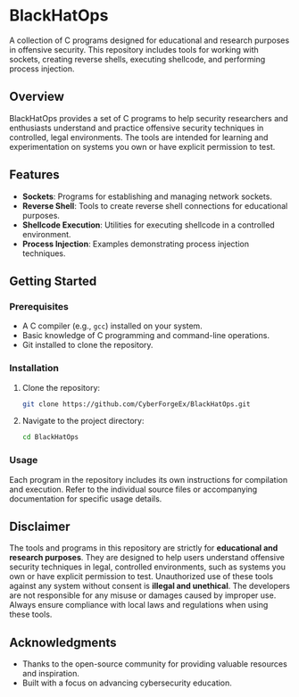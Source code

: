 # BlackHatOps

A collection of C programs designed for educational and research purposes in offensive security. This repository includes tools for working with sockets, creating reverse shells, executing shellcode, and performing process injection.

## Overview

BlackHatOps provides a set of C programs to help security researchers and enthusiasts understand and practice offensive security techniques in controlled, legal environments. The tools are intended for learning and experimentation on systems you own or have explicit permission to test.

## Features

- **Sockets**: Programs for establishing and managing network sockets.
- **Reverse Shell**: Tools to create reverse shell connections for educational purposes.
- **Shellcode Execution**: Utilities for executing shellcode in a controlled environment.
- **Process Injection**: Examples demonstrating process injection techniques.

## Getting Started

### Prerequisites

- A C compiler (e.g., `gcc`) installed on your system.
- Basic knowledge of C programming and command-line operations.
- Git installed to clone the repository.

### Installation

1. Clone the repository:
   ```bash
   git clone https://github.com/CyberForgeEx/BlackHatOps.git
   ```
2. Navigate to the project directory:
   ```bash
   cd BlackHatOps
   ```
### Usage

Each program in the repository includes its own instructions for compilation and execution. Refer to the individual source files or accompanying documentation for specific usage details.

## Disclaimer

The tools and programs in this repository are strictly for **educational and research purposes**. They are designed to help users understand offensive security techniques in legal, controlled environments, such as systems you own or have explicit permission to test. Unauthorized use of these tools against any system without consent is **illegal and unethical**. The developers are not responsible for any misuse or damages caused by improper use. Always ensure compliance with local laws and regulations when using these tools.


## Acknowledgments

- Thanks to the open-source community for providing valuable resources and inspiration.
- Built with a focus on advancing cybersecurity education.
